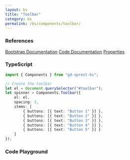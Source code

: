 ```yaml
---
layout: bs
title: "Toolbar"
category: bs
permalink: /bs/components/toolbar/
---
```


### References

<div class="bs">
    <div class="list-group">
        <a class="list-group-item list-group-item-action" href="https://getbootstrap.com/docs/5.1/components/button-group/#button-toolbar">Bootstrap Documentation</a>
        <a class="list-group-item list-group-item-action" href="/sprest-bs/modules/components_components.html#{{ page.title }}">Code Documentation</a>
        <a class="list-group-item list-group-item-action" href="/sprest-bs/interfaces/components_components.I{{ page.title }}Props.html">Properties</a>
    </div>
</div>

### TypeScript

```ts
import { Components } from "gd-sprest-bs";

// Create the toolbar
let el = document.querySelector("#toolbar");
let spinner = Components.Toolbar({
    el: el,
    spacing: 3,
    items: [
        { buttons: [{ text: "Button 1" }] },
        { buttons: [{ text: "Button 2" }] },
        { buttons: [{ text: "Button 3" }] },
        { buttons: [{ text: "Button 4" }] },
        { buttons: [{ text: "Button 5" }] }
    ]
});
```

### Code Playground

<div id="playground" class="bs"></div>
<script type="text/javascript">
    // Wait for the page to load
    window.addEventListener("load", function() {
        // Create the code editor
        var editor = CodeEditor(document.getElementById("playground"), true, [
            '// Create the toolbar',
            'Components.Toolbar({',
            '\tel: app,',
            '\tspacing: 3,',
            '\titems: [',
            '\t\t{ buttons: [{ text: "Button 1" }] },',
            '\t\t{ buttons: [{ text: "Button 2" }] },',
            '\t\t{ buttons: [{ text: "Button 3" }] },',
            '\t\t{ buttons: [{ text: "Button 4" }] },',
            '\t\t{ buttons: [{ text: "Button 5" }] }',
            '\t]',
            '});'
        ].join('\n'));
    });
</script>